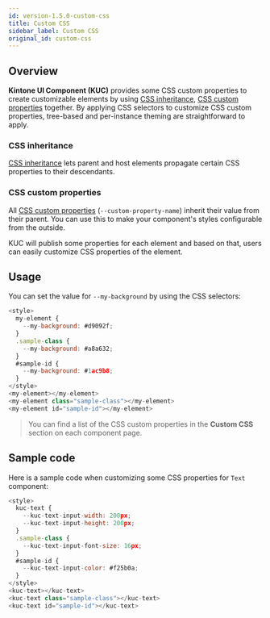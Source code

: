 ```yaml
---
id: version-1.5.0-custom-css
title: Custom CSS
sidebar_label: Custom CSS
original_id: custom-css
---
```


## Overview

**Kintone UI Component (KUC)** provides some CSS custom properties to create customizable elements by using [CSS inheritance](#css-inheritance), [CSS custom properties](#css-custom-properties) together. By applying CSS selectors to customize CSS custom properties, tree-based and per-instance theming are straightforward to apply.

### CSS inheritance

[CSS inheritance](https://developer.mozilla.org/en-US/docs/Web/CSS/inheritance) lets parent and host elements propagate certain CSS properties to their descendants.

### CSS custom properties

All [CSS custom properties](https://developer.mozilla.org/en-US/docs/Web/CSS/Using_CSS_custom_properties) (`--custom-property-name`) inherit their value from their parent. You can use this to make your component's styles configurable from the outside.

KUC will publish some properties for each element and based on that, users can easily customize CSS properties of the element.

## Usage

You can set the value for `--my-background` by using the CSS selectors:

```javascript
<style>
  my-element {
    --my-background: #d9092f;
  }
  .sample-class {
    --my-background: #a8a632;
  }
  #sample-id {
    --my-background: #1ac9b8;
  }
</style>
<my-element></my-element>
<my-element class="sample-class"></my-element>
<my-element id="sample-id"></my-element>
```

> You can find a list of the CSS custom properties in the **Custom CSS** section on each component page.

## Sample code

Here is a sample code when customizing some CSS properties for `Text` component:

```javascript
<style>
  kuc-text {
    --kuc-text-input-width: 200px;
    --kuc-text-input-height: 200px;
  }
  .sample-class {
    --kuc-text-input-font-size: 16px;
  }
  #sample-id {
    --kuc-text-input-color: #f25b0a;
  }
</style>
<kuc-text></kuc-text>
<kuc-text class="sample-class"></kuc-text>
<kuc-text id="sample-id"></kuc-text>
```
